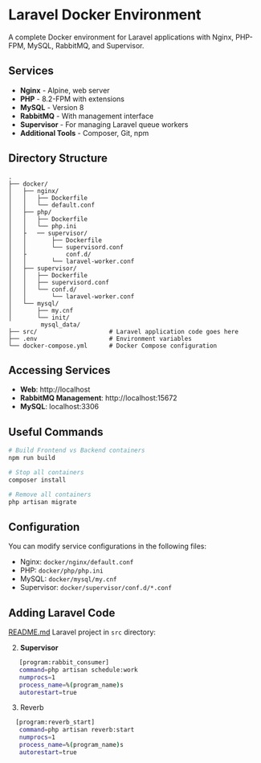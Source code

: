 # Laravel Docker Environment

A complete Docker environment for Laravel applications with Nginx, PHP-FPM, MySQL, RabbitMQ, and Supervisor.

## Services

- **Nginx** - Alpine, web server
- **PHP** - 8.2-FPM with extensions
- **MySQL** - Version 8
- **RabbitMQ** - With management interface
- **Supervisor** - For managing Laravel queue workers
- **Additional Tools** - Composer, Git, npm

## Directory Structure

```
.
├── docker/
│   ├── nginx/
│   │   ├── Dockerfile
│   │   └── default.conf
│   ├── php/
│   │   ├── Dockerfile
│   │   └── php.ini
│   ├   ── supervisor/
│   │       ├── Dockerfile
│   │       └── supervisord.conf
│   ├           conf.d/
│   │       └── laravel-worker.conf
│   ├── supervisor/
│   │   ├── Dockerfile
│   │   ├── supervisord.conf
│   │   └── conf.d/
│   │       └── laravel-worker.conf
│   └── mysql/
│       ├── my.cnf
│       └── init/
         mysql_data/
├── src/                    # Laravel application code goes here
├── .env                    # Environment variables
└── docker-compose.yml      # Docker Compose configuration
```




## Accessing Services

- **Web**: http://localhost
- **RabbitMQ Management**: http://localhost:15672
- **MySQL**: localhost:3306

## Useful Commands

```bash
# Build Frontend vs Backend containers
npm run build

# Stop all containers
composer install

# Remove all containers
php artisan migrate
```

## Configuration

You can modify service configurations in the following files:

- Nginx: `docker/nginx/default.conf`
- PHP: `docker/php/php.ini`
- MySQL: `docker/mysql/my.cnf`
- Supervisor: `docker/supervisor/conf.d/*.conf`

## Adding Laravel Code
[README.md](..%2Fnews_portal%2FREADME.md)
Laravel project in  `src` directory:



2. **Supervisor**
```bash
   [program:rabbit_consumer]
   command=php artisan schedule:work
   numprocs=1  
   process_name=%(program_name)s
   autorestart=true
```
3. Reverb
```bash
  [program:reverb_start]
   command=php artisan reverb:start
   numprocs=1  
   process_name=%(program_name)s
   autorestart=true
```